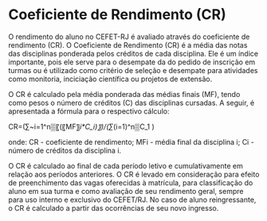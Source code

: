 # **Coeficiente de Rendimento (CR)**

O rendimento do aluno no CEFET-RJ é avaliado através do coeficiente de rendimento (CR). O Coeficiente de Rendimento (CR) é a média das notas das disciplinas ponderada pelos créditos de cada disciplina. Ele é um índice importante, pois ele serve para o desempate da do pedido de inscrição em turmas ou é utilizado como critério de seleção e desempate para atividades como monitoria, inciciação científica ou projetos de extensão.

O CR é calculado pela média ponderada das médias finais (MF), tendo como pesos o número de créditos (C) das disciplinas cursadas. A seguir, é apresentada a fórmula para o respectivo cálculo:

CR=(∑~i=1^n▒〖(〖MF〗_i*C_i)〗)/(∑_(i=1)^n▒C_1 )

onde:
CR - coeficiente de rendimento;
MFi - média final da disciplina i;
Ci - número de créditos da disciplina i.

O CR é calculado ao final de cada período letivo e cumulativamente em relação aos períodos anteriores.
O CR é levado em consideração para efeito de preenchimento das vagas oferecidas à matrícula, para classificação do aluno em sua turma e como avaliação de seu rendimento geral, sempre para uso interno e exclusivo do CEFET/RJ.
No caso de aluno reingressante, o CR é calculado a partir das ocorrências de seu novo ingresso.
